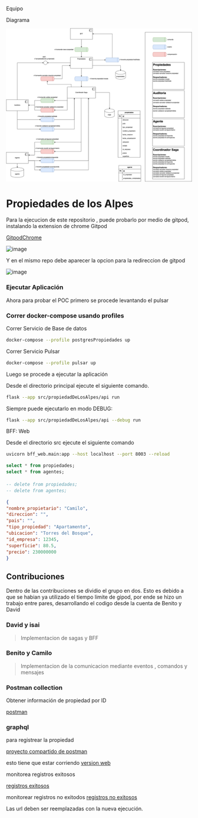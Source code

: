 Equipo

Diagrama

![alt text](image.png)

# Propiedades de los Alpes

Para la ejecucion de este repositorio , puede probarlo por medio de gitpod, instalando la extension de chrome Gitpod


<a href="https://chromewebstore.google.com/detail/gitpod/dodmmooeoklaejobgleioelladacbeki?hl=es"> GitpodChrome</a>


![image](https://github.com/CBarreiro22/pruebaMonoliticas/assets/111206402/ab581705-0430-4f66-bb49-9d123356ab6b)

Y en el mismo repo debe aparecer la opcion para la redireccion de gitpod

![image](https://github.com/CBarreiro22/pruebaMonoliticas/assets/111206402/616e4848-8cc8-4f92-a2de-ab5e567e5229)

### Ejecutar Aplicación

Ahora para probar el POC primero se procede levantando el pulsar

### Correr docker-compose usando profiles

Correr Servicio de Base de datos
```bash
docker-compose --profile postgresPropiedades up
```

Correr Servicio Pulsar
```bash
docker-compose --profile pulsar up
```



Luego se procede a ejecutar la aplicación

Desde el directorio principal ejecute el siguiente comando.

```bash
flask --app src/propiedadDeLosAlpes/api run
```

Siempre puede ejecutarlo en modo DEBUG:

```bash
flask --app src/propiedadDeLosAlpes/api --debug run
```

BFF: Web

Desde el directorio src ejecute el siguiente comando

```bash
uvicorn bff_web.main:app --host localhost --port 8003 --reload
```

```sql
select * from propiedades;
select * from agentes;

-- delete from propiedades;
-- delete from agentes;
```

```json
{
"nombre_propietario": "Camilo",
"direccion": "",
"pais": "",
"tipo_propiedad": "Apartamento",
"ubicacion": "Torres del Bosque",
"id_empresa": 12345,
"superficie": 80.5,
"precio": 230000000
}
```

## Contribuciones

Dentro de las contribuciones se dividio el grupo en dos. Esto es debido a que se habian ya utilizado el tiempo limite de gipod, por ende se hizo un trabajo entre pares, desarrollando el codigo desde la cuenta de Benito y David

### David y isai 
> Implementacion de sagas y BFF
### Benito y Camilo
> Implementacion de la comunicacion mediante eventos , comandos y mensajes

### Postman collection 

Obtener información de propiedad por ID

[postman](../pruebaMonoliticas/GET%20propiedad.postman_collection.json)

### graphql

para registrear la propiedad

[proyecto compartido de postman](https://speeding-rocket-833109.postman.co/workspace/New-Team-Workspace~a2fd0a9f-43b7-45f5-93b1-c063c924a2b8/collection/65ee4e13fd7b469b2c45ea09?action=share&creator=23921893)

esto tiene que estar corriendo
[version web](https://8003-cbarreiro22-pruebamonol-g3xl65m8gaa.ws-us108.gitpod.io/v1)

monitorea registros exitosos

[registros exitosos](https://8003-cbarreiro22-pruebamonol-g3xl65m8gaa.ws-us108.gitpod.io/stream)

monitorear registros no exitodos
[registros no exitosos](https://8003-cbarreiro22-pruebamonol-g3xl65m8gaa.ws-us108.gitpod.io/stream/evento/validacion/propiedad/fallida)

Las url deben ser reemplazadas con la nueva ejecución.